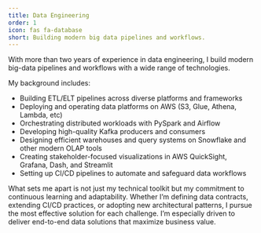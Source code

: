 ```yaml
---
title: Data Engineering
order: 1
icon: fas fa-database
short: Building modern big data pipelines and workflows.
---
```

With more than two years of experience in data engineering, I build modern big-data pipelines and workflows with a wide range of technologies.

My background includes:
- Building ETL/ELT pipelines across diverse platforms and frameworks
- Deploying and operating data platforms on AWS (S3, Glue, Athena, Lambda, etc)
- Orchestrating distributed workloads with PySpark and Airflow
- Developing high-quality Kafka producers and consumers
- Designing efficient warehouses and query systems on Snowflake and other modern OLAP tools
- Creating stakeholder-focused visualizations in AWS QuickSight, Grafana, Dash, and Streamlit
- Setting up CI/CD pipelines to automate and safeguard data workflows

What sets me apart is not just my technical toolkit but my commitment to continuous learning and adaptability. Whether I’m defining data contracts, extending CI/CD practices, or adopting new architectural patterns, I pursue the most effective solution for each challenge. I’m especially driven to deliver end-to-end data solutions that maximize business value.